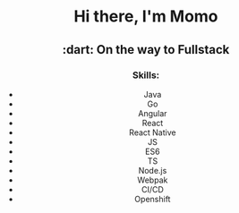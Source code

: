 <div align="center">
<h1>Hi there, I'm <a >Momo</a> </h1>
 <h2> :dart: On the way to Fullstack </h2>


### Skills:
* Java
* Go
* Angular
* React
* React Native
* JS
* ES6
* TS
* Node.js
* Webpak
* CI/CD
* Openshift
</div>

